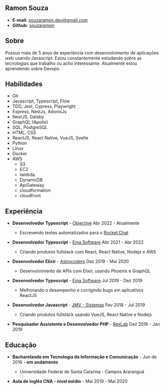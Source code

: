 ## Ramon Souza

- **E-mail:** souzaramon.dev@gmail.com<br>
- **Github:** [souzaramon](https://github.com/souzaramon)

## Sobre

Possuo mais de 5 anos de experiência com desenvolvimento de aplicações web usando Javascript. Estou constantemente estudando sobre as tecnologias que trabalho ou acho interessante. Atualmente estou aprendendo sobre Devops

## Habilidades

- Git
- Javascript, Typescript, Flow
- TDD, Jest, Cypress, Playwright
- Express, NestJs, AdonisJs
- NextJS, Gatsby
- GraphQL (Apollo)
- SQL, PostgreSQL
- HTML, CSS
- ReactJS, React Native, VueJS, Svelte
- Python
- Linux
- Docker
- AWS
  - S3
  - EC2
  - lambda
  - DynamoDB
  - ApiGateway
  - cloudformation
  - cloudfront

## Experiência

- **Desenvolvedor Typescript** - [Objective](https://www.objective.com.br/) Abr 2022 - Atualmente
  - Escrevendo testes automatizados para o [Rocket.Chat](https://rocket.chat/)

- **Desenvolvedor Typescript** - [Ema Software](https://ema.net.br/) Abr 2021 - Abr 2022
  - Criando produtos fullstack com React, React Native, Nodejs e AWS

- **Desenvolvedor Elixir** - [Astrocoders](https://astrocoders.com/) Dez 2019 - Mai 2020
  - Desenvolvimento de APIs com Elixir, usando Phoenix e GraphQL

- **Desenvolvedor Typescript** - [Ema Software](https://ema.net.br/) Jul 2019 - Dez 2019
  - Melhorando o desempenho e corrigindo bugs em aplicativos ReactJS

- **Desenvolvedor Javascript** - [JMV - Sistemas](sgap.com.br) Fev 2018 - Jul 2019
  - Criando produtos fullstack usando VueJS, React Native e Nodejs

- **Pesquisador Assistente e Desenvolvedor PHP** - [RexLab](rexlab.ufsc.br) Dez 2016 - Jan 2019

## Educação

- **Bacharelando em Tecnologia da Informação e Comunicação** - Jun de 2016 - **em andamento**
  - Universidade Federal de Santa Catarina - Campos Araranguá

- **Aula de inglês CNA - nível médio** - Mai 2019 - Mai 2020

